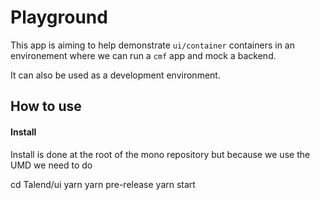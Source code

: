 # Playground

This app is aiming to help demonstrate `ui/container` containers in an environement where we can run a `cmf` app and mock a backend.

It can also be used as a development environment.

## How to use

#### Install

Install is done at the root of the mono repository but because we use the UMD we need to do

cd Talend/ui
yarn
yarn pre-release
yarn start
